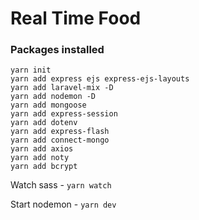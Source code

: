 # Real Time Food


### Packages installed

```
yarn init    
yarn add express ejs express-ejs-layouts
yarn add laravel-mix -D   
yarn add nodemon -D 
yarn add mongoose  
yarn add express-session 
yarn add dotenv
yarn add express-flash 
yarn add connect-mongo 
yarn add axios
yarn add noty
yarn add bcrypt
```



Watch sass -  ```yarn watch```

Start nodemon - ```yarn dev```

